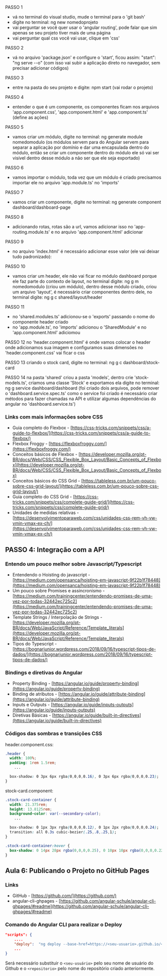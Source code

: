 PASSO 1 
- vá no terminal do visual studio, mude o terminal para o 'git bash'
- digite no terminal: ng new nomedoprojeto
- vai perguntar se você quer usar o 'angular routing', pode falar que sim apenas se seu projeto tiver mais de uma página
- vai perguntar qual css você vai usar, clique em 'css'

PASSO 2
- vá no arquivo 'package.json' e configure o 'start', ficou assim:
"start": "ng serve --o" 
(com isso vai subir a aplicação direto no navegador, sem precisar adicionar códigos)

PASSO 3
- entre na pasta do seu projeto e digite: npm start
(vai rodar o projeto)

PASSO 4 
- entender o que é um componente, os componentes ficam nos arquivos 'app.component.css', 'app.component.html' e 'app.component.ts' (define as ações)

PASSO 5 
- vamos criar um módulo, digite no terminal:
ng generate module nomedomodulo
(os módulos servem para do Angular servem para separar a aplicação por domínio e dar uma encapsulada dentro do módulo, então se criar um componente dentro do módulo ele só vai ser visível dentro desse módulo a não ser que ele seja exportado)

PASSO 6 
- vamos importar o módulo, toda vez que um módulo é criado precisamos importar ele no arquivo 'app.module.ts' no 'imports'

PASSO 7
- vamos criar um componente, digite no terminal:
ng generate component dashboard/dashboard-page

PASSO 8 
- adicionando rotas, rotas são a url, vamos adicionar isso no 'app-routing.module.ts' e no arquivo 'app.component.html' adicionar <router-outlet></router-outlet> 

PASSO 9
- no arquivo 'index.html' é necessário adicionar esse valor (ele vai deixar tudo padronizado): 
<link rel="stylesheet" href="https://cdnjs.cloudflare.com/ajax/libs/normalize/8.0.1/normalize.min.css" integrity="sha512-NhSC1YmyruXifcj/KFRWoC561YpHpc5Jtzgvbuzx5VozKpWvQ+4nXhPdFgmx8xqexRcpAglTj9sIBWINXa8x5w==" crossorigin="anonymous" /> 

PASSO 10
- vamos criar um header, ele não vai ficar no módulo dashboard porque ele faz parte do contexto de layout, no terminal digite:
ng g m nomedomodulo
(criou um módulo), dentro desse módulo criado, criou um arquivo 'layout', é necessário criar componentes dentro dele, no terminal digite:
ng g c shared/layout/header

PASSO 11
- no 'shared.modules.ts' adicionou-se o 'exports' passando o nome do componente header criado 
- no 'app.module.ts', no 'imports' adicionou o 'SharedModule' e no 'app.component.html' adiciomou <app-header></app-header>

PASSO 12
no 'header.component.html' é onde vamos colocar o header onde adicionamos sua imagem e configuramos suas dimensões
no 'header.component.css' vai ficar o css

PASSO 13
criando o stock card, digite no terminal:
ng g c dashboard/stock-card

PASSO 14 
na pasta 'shared' criou a pasta 'models', dentro crie 'stock-models.ts', criamos uma classe 'Stock' e exportamos ela
digite no terminal: ng g service dashboard/dashboard
(foi criado dois arquivos, pode remover o 'dashboard.service.spec.ts'
como o service foi criado é necessário criar métodos para fazer chamadas na API e utilizar algumas dependências do angular no 'dashboard.service.ts')




### Links com mais informações sobre CSS

- Guia completo do Flexbox - [https://css-tricks.com/snippets/css/a-guide-to-flexbox/](https://css-tricks.com/snippets/css/a-guide-to-flexbox/)
- Flexbox Froggy - [https://flexboxfroggy.com/](https://flexboxfroggy.com/)
- Conceitos básicos de Flexbox - [https://developer.mozilla.org/pt-BR/docs/Web/CSS/CSS_Flexible_Box_Layout/Basic_Concepts_of_Flexbox](https://developer.mozilla.org/pt-BR/docs/Web/CSS/CSS_Flexible_Box_Layout/Basic_Concepts_of_Flexbox)
- Conceitos básicos do CSS Grid - [https://tableless.com.br/um-pouco-sobre-css-grid-layout/](https://tableless.com.br/um-pouco-sobre-css-grid-layout/)
- Guia completo do CSS Grid - [https://css-tricks.com/snippets/css/complete-guide-grid/](https://css-tricks.com/snippets/css/complete-guide-grid/)
- Unidades de medidas relativas - [https://desenvolvimentoparaweb.com/css/unidades-css-rem-vh-vw-vmin-vmax-ex-ch/](https://desenvolvimentoparaweb.com/css/unidades-css-rem-vh-vw-vmin-vmax-ex-ch/)

## PASSO 4: Integração com a API

### Entendo um pouco melhor sobre Javascript/Typescript

- Entendendo o Hoisting do javascript - [https://medium.com/opensanca/hoisting-em-javascript-9f22b1f78448](https://medium.com/opensanca/hoisting-em-javascript-9f22b1f78448)
- Um pouco sobre Promises e assincronismo - [https://medium.com/trainingcenter/entendendo-promises-de-uma-vez-por-todas-32442ec725c2](https://medium.com/trainingcenter/entendendo-promises-de-uma-vez-por-todas-32442ec725c2)
- Template Strings / Interpolação de Strings - [https://developer.mozilla.org/pt-BR/docs/Web/JavaScript/Reference/Template_literals](https://developer.mozilla.org/pt-BR/docs/Web/JavaScript/Reference/Template_literals)
- Tipos do Typescript - [https://bognarjunior.wordpress.com/2018/09/16/typescript-tipos-de-dados/](https://bognarjunior.wordpress.com/2018/09/16/typescript-tipos-de-dados/)

### Bindings e diretivas do Angular

- Property Binding - [https://angular.io/guide/property-binding](https://angular.io/guide/property-binding)
- Binding de atributos - [https://angular.io/guide/attribute-binding](https://angular.io/guide/attribute-binding)
- Inputs e Outputs - [https://angular.io/guide/inputs-outputs](https://angular.io/guide/inputs-outputs)
- Diretivas Básicas - [https://angular.io/guide/built-in-directives](https://angular.io/guide/built-in-directives)

### Códigos das sombras e transições CSS

header.component.css:

```css
.header {
  width: 100%;
  padding: 1rem 1.5rem;
	...

  box-shadow: 0 3px 6px rgba(0,0,0,0.16), 0 3px 6px rgba(0,0,0,0.23);
}
```

stock-card.component:

```css
.stock-card-container {
  width: 21.375rem;
  height: 13.8125rem;
  background-color: var(--secondary-color);
	...

  box-shadow: 0 1px 3px rgba(0,0,0,0.12), 0 1px 2px rgba(0,0,0,0.24);
  transition: all 0.3s cubic-bezier(.25,.8,.25,1);
}

.stock-card-container:hover {
  box-shadow: 0 14px 28px rgba(0,0,0,0.25), 0 10px 10px rgba(0,0,0,0.22);
}
```

## Aula 6: Publicando o Projeto no GitHub Pages

### Links

- GitHub - [https://github.com/](https://github.com/)
- angular-cli-ghpages - [https://github.com/angular-schule/angular-cli-ghpages/#readme](https://github.com/angular-schule/angular-cli-ghpages/#readme)

### Comando do Angular CLI para realizar o Deploy

```json
"scripts": {
	....
	"deploy":  "ng deploy --base-href=https://<seu-usuario>.github.io/<repositorio>/",
	...
}
```

Será necessário substituir o `<seu-usuário>` pelo seu nome de usuário do Github e o `<repositorio>` pelo nome do repositório criado anteriormente.
